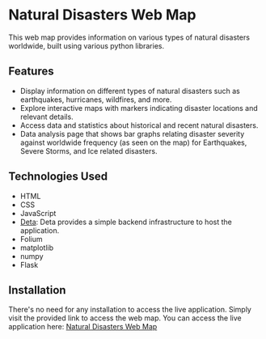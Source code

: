 # Natural Disasters Web Map

This web map provides information on various types of natural disasters worldwide, built using various python libraries.

## Features

- Display information on different types of natural disasters such as earthquakes, hurricanes, wildfires, and more.
- Explore interactive maps with markers indicating disaster locations and relevant details.
- Access data and statistics about historical and recent natural disasters.
- Data analysis page that shows bar graphs relating disaster severity against worldwide frequency (as seen on the map) for Earthquakes, Severe Storms, and Ice related disasters.

## Technologies Used

- HTML
- CSS
- JavaScript
- [Deta](https://www.deta.sh/): Deta provides a simple backend infrastructure to host the application.
- Folium
- matplotlib
- numpy
- Flask

## Installation

There's no need for any installation to access the live application. Simply visit the provided link to access the web map.
You can access the live application here: [Natural Disasters Web Map](https://disasters_map-1-e0855033.deta.app/)
